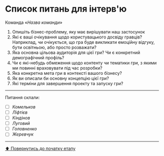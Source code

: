 # Список питань для інтерв'ю
Команда «*Назва команди*»

1. Опишіть бізнес-проблему, яку має вирішувати наш застосунок
2. Які є ваші очікування щодо користувацького досвіду гравців? Наприклад, чи очікується, що гра буде викликати емоційну відгуку, бути освітньою, або просто розважати?
3. Яка основна цільова аудиторія для цієї гри? Чи є конкретний демографічний профіль?
4. Чи є які-небудь обмеження щодо контенту чи тематики гри, з якими ми повинні враховувати під час розробки?
5. Яка конкретна мета гри в контексті вашого бізнесу?
6. Як ви описали би основну концепцію цієї гри?
7. Які терміни для завершення проекту та запуску гри?

---
Питання склали:			

- [ ] *Комельков*
- [ ] *Ліфтієв*
- [ ] *Кіндінов*
- [ ] *Луговий*
- [ ] *Головненко*
- [ ] *Жеревчук*

---
[:arrow_up: Повернутись до початку етапу](/docs/1.Envisioning/README.md)
